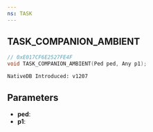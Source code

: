 ```yaml
---
ns: TASK
---
```

## TASK_COMPANION_AMBIENT

```c
// 0xE017CF6E2527FE4F
void TASK_COMPANION_AMBIENT(Ped ped, Any p1);
```

```
NativeDB Introduced: v1207
```

## Parameters
* **ped**:
* **p1**:
